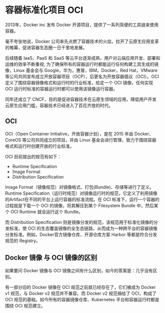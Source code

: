 # 容器标准化项目 OCI

2013年，Docker inc 发布 Docker 开源项目，提供了一系列简便的工具链来使用容器。

毫不夸张地说，Docker 公司率先点燃了容器技术的火焰，拉开了云原生应用变革的帷幕，促进容器生态圈一日千里地发展。

后续随着 IaaS、PaaS 和 SaaS 等云平台逐渐成熟，用户对云端应用开发、部署和运维的效率不断重视, 为了确保所有的容器运行时都能运行任何构建工具生成的镜像，Linux 基金会与 Google，华为，惠普，IBM，Docker，Red Hat，VMware 等公司共同宣布成立开放容器项目（OCP），后更名为开放容器倡议（OCI）。OCI 定义了围绕容器镜像格式和运行时的行业标准，给定一个 OCI 镜像，任何实现 OCI 运行时标准的容器运行时都可以使用该镜像运行容器。

同年还成立了 CNCF，目的是促进容器技术在云原生领域的应用，降低用户开发云原生应用门槛，容器技术已经进入了百花齐放的时代。


## OCI

OCI（Open Container Initiative，开放容器计划），是在 2015 年由 Docker、CoreOS 等公司共同成立的项目，并由 Linux 基金会进行管理，致力于围绕容器格式和运行时创建开放的行业标准。

OCI 目前提出的规范有如下：

- Runtime Specification	
- Image Format	
- Distribution Specification	

Image Format（镜像规范）对镜像格式、打包(Bundle)、存储等进行了定义。Runtime Specification（运行时规范）对镜像运行时的规范，它定义了利用镜像的Artifact在不同的平台上运行容器的标准流程。在 OCI 标准下，运行一个容器的过程就是下载一个 OCI 的镜像，将其解压到某个 Filesystem Bundle 中，然后某个 OCI Runtime 就会运行这个 Bundle。

而 Distribution Specification 则是镜像分发的规范，该规范用于标准化镜像的分发标准，使 OCI 的生态覆盖镜像的全生态链路，从而成为一种跨平台的容器镜像分发标准。例如，Docker官方镜像仓库、开源仓库方案 Harbor 等都是符合分发规范的 Registry。



## Docker 镜像 与 OCI 镜像的区别

如果要问 Docker 镜像与 OCI 镜像之间有什么区别，如今的答案是：几乎没有区别。

有一部分旧的 Docker 镜像在 OCI 规范之前就已经存在了，它们被成为 Docker v1 规范，与 Docker v2 规范并不兼容。而 Docker v2 规范捐给了 OCI，构成了 OCI 规范的基础。如今所有的容器镜像仓库、Kubernetes 平台和容器运行时都是围绕 OCI 规范建立。
